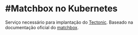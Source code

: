 #Matchbox no Kubernetes
======
Serviço necessário para implantação do [Tectonic](https://coreos.com/tectonic). Baseado na documentação oficial do [matchbox](https://coreos.com/matchbox/docs/latest/deployment.html#kubernetes).
